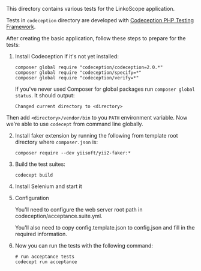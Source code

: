 This directory contains various tests for the LinkoScope application.

Tests in `codeception` directory are developed with [Codeception PHP Testing Framework](http://codeception.com/).

After creating the basic application, follow these steps to prepare for the tests:

1. Install Codeception if it's not yet installed:

   ```
   composer global require "codeception/codeception=2.0.*"
   composer global require "codeception/specify=*"
   composer global require "codeception/verify=*"
   ```

   If you've never used Composer for global packages run `composer global status`. It should output:

   ```
   Changed current directory to <directory>
   ```

  Then add `<directory>/vendor/bin` to you `PATH` environment variable. Now we're able to use `codecept` from command
  line globally.

2. Install faker extension by running the following from template root directory where `composer.json` is:

   ```
   composer require --dev yiisoft/yii2-faker:*
   ```
   
3. Build the test suites:

   ```
   codecept build
   ```

4. Install Selenium and start it

5. Configuration

   You'll need to configure the web server root path in codeception/acceptance.suite.yml.
   
   You'll also need to copy config.template.json to config.json and fill in the required information.

6. Now you can run the tests with the following command:

   ```
   # run acceptance tests
   codecept run acceptance
   ```
